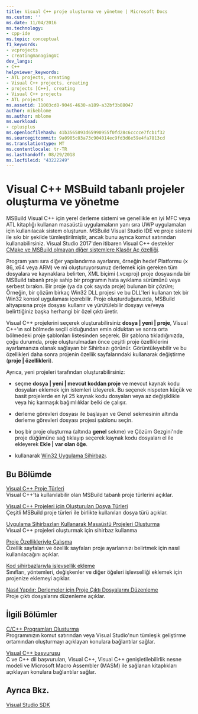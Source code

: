 ```yaml
---
title: Visual C++ proje oluşturma ve yönetme | Microsoft Docs
ms.custom: ''
ms.date: 11/04/2016
ms.technology:
- cpp-ide
ms.topic: conceptual
f1_keywords:
- vcprojects
- creatingmanagingVC
dev_langs:
- C++
helpviewer_keywords:
- ATL projects, creating
- Visual C++ projects, creating
- projects [C++], creating
- Visual C++ projects
- ATL projects
ms.assetid: 11003cd8-9046-4630-a189-a32bf3b88047
author: mikeblome
ms.author: mblome
ms.workload:
- cplusplus
ms.openlocfilehash: 41b3565893d65990955f0fd28c6cccce7fcb1f32
ms.sourcegitcommit: 9a0905c03a73c904014ec9fd3d6e59e4fa7813cd
ms.translationtype: MT
ms.contentlocale: tr-TR
ms.lasthandoff: 08/29/2018
ms.locfileid: "43222249"
---
```

# <a name="creating-and-managing-msbuild-based-visual-c-projects"></a>Visual C++ MSBuild tabanlı projeler oluşturma ve yönetme
MSBuild Visual C++ için yerel derleme sistemi ve genellikle en iyi MFC veya ATL kitaplığı kullanan masaüstü uygulamaların yanı sıra UWP uygulamaları için kullanılacak sistem oluşturun. MSBuild Visual Studio IDE ve proje sistemi ile sıkı bir şekilde tümleştirilmiştir, ancak bunu ayrıca komut satırından kullanabilirsiniz. Visual Studio 2017'den itibaren Visual C++ destekler [CMake ve MSBuild olmayan diğer sistemlere Klasör Aç özelliği](non-msbuild-projects.md).

Program yanı sıra diğer yapılandırma ayarlarını, örneğin hedef Platformu (x 86, x64 veya ARM) ve mi oluşturuyorsunuz derlemek için gereken tüm dosyalara ve kaynaklara belirten, XML biçimi (.vcxproj) proje dosyasında bir MSBuild tabanlı proje sahip bir programın hata ayıklama sürümünü veya serbest bırakın. Bir proje (ya da çok sayıda proje) bulunan bir *çözüm*; Örneğin, bir çözüm birkaç Win32 DLL projesi ve bu DLL'leri kullanan tek bir Win32 konsol uygulaması içerebilir. Proje oluşturduğunuzda, MSBuild altyapısına proje dosyası kullanır ve yürütülebilir dosyayı ve/veya belirttiğiniz başka herhangi bir özel çıktı üretir.

Visual C++ projelerini seçerek oluşturabilirsiniz **dosya &#124; yeni &#124; proje**, Visual C++'ın sol bölmede seçili olduğundan emin olduktan ve sonra orta bölmedeki proje şablonları listesinden seçerek. Bir şablona tıkladığınızda, çoğu durumda, proje oluşturulmadan önce çeşitli proje özelliklerini ayarlamanıza olanak sağlayan bir Sihirbazı görünür. Görüntüleyebilir ve bu özellikleri daha sonra projenin özellik sayfalarındaki kullanarak değiştirme (**proje &#124; özellikleri**).  
  
 Ayrıca, yeni projeleri tarafından oluşturabilirsiniz:  
  
-   seçme **dosya &#124; yeni &#124; mevcut koddan proje** ve mevcut kaynak kodu dosyaları eklemek için istemleri izleyerek. Bu seçenek nispeten küçük ve basit projelerde en iyi 25 kaynak kodu dosyaları veya az değişiklikle veya hiç karmaşık bağımlılıklar belki de çalışır.  
  
-   derleme görevleri dosyası ile başlayan ve Genel sekmesinin altında derleme görevleri dosyası projesi şablonu seçin.  
  
-   boş bir proje oluşturma (altında **genel** sekme) ve Çözüm Gezgini'nde proje düğümüne sağ tıklayıp seçerek kaynak kodu dosyaları el ile ekleyerek **Ekle &#124; var olan öğe**.  
  
-   kullanarak [Win32 Uygulama Sihirbazı](../windows/win32-application-wizard.md).  
  
## <a name="in-this-section"></a>Bu Bölümde  
 [Visual C++ Proje Türleri](../ide/visual-cpp-project-types.md)  
 Visual C++'ta kullanılabilir olan MSBuild tabanlı proje türlerini açıklar.  
  
 [Visual C++ Projeleri için Oluşturulan Dosya Türleri](../ide/file-types-created-for-visual-cpp-projects.md)  
 Çeşitli MSBuild proje türleri ile birlikte kullanılan dosya türü açıklar.  
  
 [Uygulama Sihirbazları Kullanarak Masaüstü Projeleri Oluşturma](../ide/creating-desktop-projects-by-using-application-wizards.md)  
 Visual C++ projeleri oluşturmak için sihirbaz kullanma  
  
 [Proje Özellikleriyle Çalışma](../ide/working-with-project-properties.md)  
 Özellik sayfaları ve özellik sayfaları proje ayarlarınızı belirtmek için nasıl kullanılacağını açıklar.  
  
 [Kod sihirbazlarıyla işlevsellik ekleme](../ide/adding-functionality-with-code-wizards-cpp.md)  
 Sınıfları, yöntemleri, değişkenler ve diğer öğeleri işlevselliği eklemek için projenize eklemeyi açıklar.  
  
 [Nasıl Yapılır: Derlemeler için Proje Çıktı Dosyalarını Düzenleme](../ide/how-to-organize-project-output-files-for-builds.md)  
 Proje çıktı dosyalarını düzenleme açıklar.  
  
## <a name="related-sections"></a>İlgili Bölümler  
 [C/C++ Programları Oluşturma](../build/building-c-cpp-programs.md)  
 Programınızın komut satırından veya Visual Studio'nun tümleşik geliştirme ortamından oluşturmayı açıklayan konulara bağlantılar sağlar.  
  
 [Visual C++ başvurusu](https://msdn.microsoft.com/1ba03b5c-8229-4f63-b08c-6c12141d6ab1)  
 C ve C++ dil başvuruları, Visual C++, Visual C++ genişletilebilirlik nesne modeli ve Microsoft Macro Assembler (MASM) ile sağlanan kitaplıkları açıklayan konulara bağlantılar sağlar.  
  
## <a name="see-also"></a>Ayrıca Bkz.  
 [Visual Studio SDK](https://msdn.microsoft.com/vstudio/extend)
